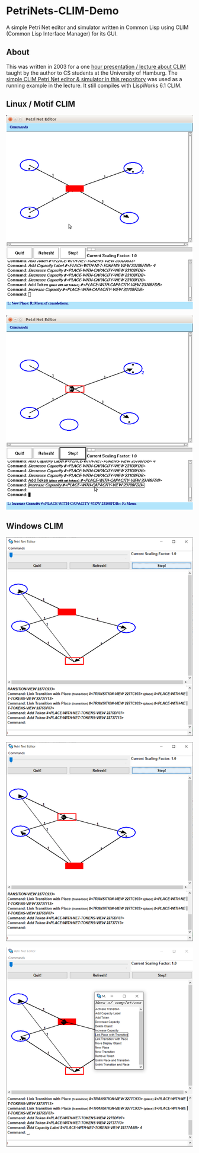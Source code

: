 # PetriNets-CLIM-Demo

A simple Petri Net editor and simulator written in Common Lisp using
CLIM (Common Lisp Interface Manager) for its GUI.

## About 

This was written in 2003 for a one [hour presentation / lecture about
CLIM](./clim.pdf) taught by the author to CS students at the
University of Hamburg. The [simple CLIM Petri Net editor & simulator
in this repository](./src/petri4.lisp) was used as a running example
in the lecture. It still compiles with LispWorks 6.1 CLIM.

## Linux / Motif CLIM 

![Linux 1](pics/petrinet.png)

![Linux 2](pics/petrinet2.png)


## Windows CLIM 

![Windows 1](pics/windows-1.png)

![Windows 2](pics/windows-2.png)

![Windows 2](pics/windows-3.png) 




